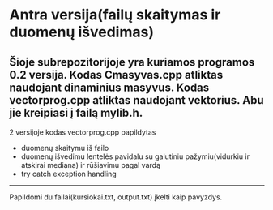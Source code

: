 # Antra versija(failų skaitymas ir duomenų išvedimas)

Šioje subrepozitorijoje yra kuriamos programos 0.2 versija. 
Kodas Cmasyvas.cpp atliktas naudojant dinaminius masyvus.
Kodas vectorprog.cpp atliktas naudojant vektorius. 
Abu jie kreipiasi į failą mylib.h. 
----------------------------------------------------------
2 versijoje kodas vectorprog.cpp papildytas 
- duomenų skaitymu iš failo
- duomenų išvedimu lentelės pavidalu su galutiniu pažymiu(vidurkiu ir atskirai mediana) ir rūšiavimu pagal vardą
- try catch exception handling
----------------------------------------------------------
Papildomi du failai(kursiokai.txt, output.txt) įkelti kaip pavyzdys.
 
